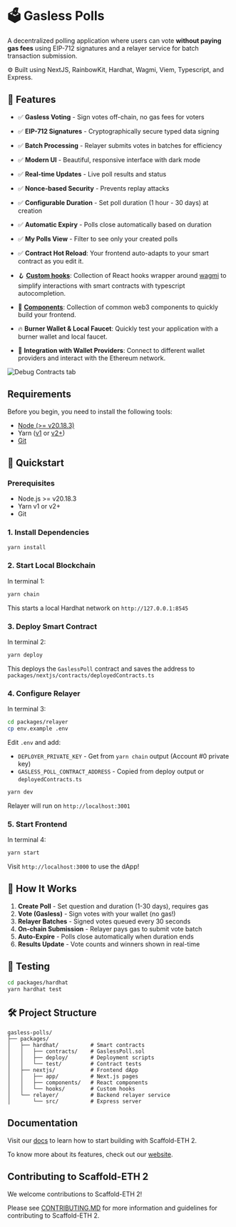 # 🗳️ Gasless Polls

A decentralized polling application where users can vote **without paying gas fees** using EIP-712 signatures and a relayer service for batch transaction submission.

⚙️ Built using NextJS, RainbowKit, Hardhat, Wagmi, Viem, Typescript, and Express.

## 🌟 Features

- ✅ **Gasless Voting** - Sign votes off-chain, no gas fees for voters
- ✅ **EIP-712 Signatures** - Cryptographically secure typed data signing
- ✅ **Batch Processing** - Relayer submits votes in batches for efficiency
- ✅ **Modern UI** - Beautiful, responsive interface with dark mode
- ✅ **Real-time Updates** - Live poll results and status
- ✅ **Nonce-based Security** - Prevents replay attacks
- ✅ **Configurable Duration** - Set poll duration (1 hour - 30 days) at creation
- ✅ **Automatic Expiry** - Polls close automatically based on duration
- ✅ **My Polls View** - Filter to see only your created polls

- ✅ **Contract Hot Reload**: Your frontend auto-adapts to your smart contract as you edit it.
- 🪝 **[Custom hooks](https://docs.scaffoldeth.io/hooks/)**: Collection of React hooks wrapper around [wagmi](https://wagmi.sh/) to simplify interactions with smart contracts with typescript autocompletion.
- 🧱 [**Components**](https://docs.scaffoldeth.io/components/): Collection of common web3 components to quickly build your frontend.
- 🔥 **Burner Wallet & Local Faucet**: Quickly test your application with a burner wallet and local faucet.
- 🔐 **Integration with Wallet Providers**: Connect to different wallet providers and interact with the Ethereum network.

![Debug Contracts tab](https://github.com/scaffold-eth/scaffold-eth-2/assets/55535804/b237af0c-5027-4849-a5c1-2e31495cccb1)

## Requirements

Before you begin, you need to install the following tools:

- [Node (>= v20.18.3)](https://nodejs.org/en/download/)
- Yarn ([v1](https://classic.yarnpkg.com/en/docs/install/) or [v2+](https://yarnpkg.com/getting-started/install))
- [Git](https://git-scm.com/downloads)

## 🚀 Quickstart

### Prerequisites

- Node.js >= v20.18.3
- Yarn v1 or v2+
- Git

### 1. Install Dependencies

```bash
yarn install
```

### 2. Start Local Blockchain

In terminal 1:

```bash
yarn chain
```

This starts a local Hardhat network on `http://127.0.0.1:8545`

### 3. Deploy Smart Contract

In terminal 2:

```bash
yarn deploy
```

This deploys the `GaslessPoll` contract and saves the address to `packages/nextjs/contracts/deployedContracts.ts`

### 4. Configure Relayer

In terminal 3:

```bash
cd packages/relayer
cp env.example .env
```

Edit `.env` and add:

- `DEPLOYER_PRIVATE_KEY` - Get from `yarn chain` output (Account #0 private key)
- `GASLESS_POLL_CONTRACT_ADDRESS` - Copied from deploy output or `deployedContracts.ts`

```bash
yarn dev
```

Relayer will run on `http://localhost:3001`

### 5. Start Frontend

In terminal 4:

```bash
yarn start
```

Visit `http://localhost:3000` to use the dApp!

## 📝 How It Works

1. **Create Poll** - Set question and duration (1-30 days), requires gas
2. **Vote (Gasless)** - Sign votes with your wallet (no gas!)
3. **Relayer Batches** - Signed votes queued every 30 seconds
4. **On-chain Submission** - Relayer pays gas to submit vote batch
5. **Auto-Expire** - Polls close automatically when duration ends
6. **Results Update** - Vote counts and winners shown in real-time

## 🧪 Testing

```bash
cd packages/hardhat
yarn hardhat test
```

## 🛠️ Project Structure

```
gasless-polls/
├── packages/
│   ├── hardhat/          # Smart contracts
│   │   ├── contracts/    # GaslessPoll.sol
│   │   ├── deploy/       # Deployment scripts
│   │   └── test/         # Contract tests
│   ├── nextjs/           # Frontend dApp
│   │   ├── app/          # Next.js pages
│   │   ├── components/   # React components
│   │   └── hooks/        # Custom hooks
│   └── relayer/          # Backend relayer service
│       └── src/          # Express server
```

## Documentation

Visit our [docs](https://docs.scaffoldeth.io) to learn how to start building with Scaffold-ETH 2.

To know more about its features, check out our [website](https://scaffoldeth.io).

## Contributing to Scaffold-ETH 2

We welcome contributions to Scaffold-ETH 2!

Please see [CONTRIBUTING.MD](https://github.com/scaffold-eth/scaffold-eth-2/blob/main/CONTRIBUTING.md) for more information and guidelines for contributing to Scaffold-ETH 2.
